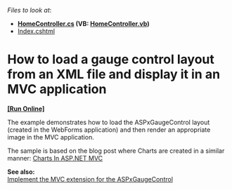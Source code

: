 <!-- default file list -->
*Files to look at*:

* **[HomeController.cs](./CS/DXWebApplication1/Controllers/HomeController.cs) (VB: [HomeController.vb](./VB/DXWebApplication1/Controllers/HomeController.vb))**
* [Index.cshtml](./CS/DXWebApplication1/Views/Home/Index.cshtml)
<!-- default file list end -->
# How to load a gauge control layout from an XML file and display it in an MVC application
<!-- run online -->
**[[Run Online]](https://codecentral.devexpress.com/e2976/)**
<!-- run online end -->


<p>The example demonstrates how to load the ASPxGaugeControl layout (created in the WebForms application) and then render an appropriate image in the MVC application.</p><p>The sample is based on the blog post where Charts are created in a similar manner: <a href="http://community.devexpress.com/blogs/bryan/archive/2010/12/10/charts-in-asp-net-mvc.aspx"><u>Charts In ASP.NET MVC</u></a></p><p><strong>See also:</strong><strong><br />
</strong><a href="https://www.devexpress.com/Support/Center/p/S35090">Implement the MVC extension for the ASPxGaugeControl</a></p>

<br/>


